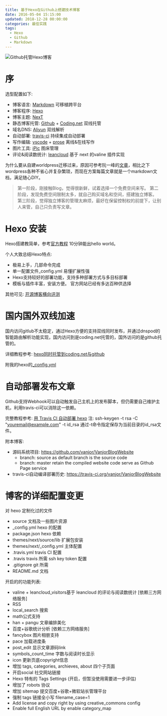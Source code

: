 ```yaml
---
title: 基于Hexo在Github上搭建技术博客
date: 2016-05-04 15:15:00
updated: 2018-12-28 00:00:00
categories: 最佳实践
tags:
  - Hexo
  - Github
  - Markdown
---
```


![Github托管Hexo博客](https://ws4.sinaimg.cn/large/006tNbRwly1fyjdb5974cj30hs07sdgp.jpg)

# 序

选型配置如下:

* 博客语言: [Markdown](http://wowubuntu.com/markdown/) 可移植跨平台
* 博客程序: [Hexo](https://hexo.io)
* 博客主题: [NexT](https://theme-next.org)
* 静态博客托管: [Github](https://github.com) + [Coding.net](https://coding.net) 双线托管
* 域名DNS: [Aliyun](https://www.aliyun.cn/) 双线解析
* 自动部署: [travis-ci](https://travis-ci.org) 持续集成自动部署
* 写作编辑: [vscode](https://code.visualstudio.com) + [prose](https://prose.io) 离线&在线写作
* 图片工具: [iPic](https://itunes.apple.com/cn/app/ipic-markdown-图床-文件上传工具/id1101244278) 图床管理
* 评论&阅读数统计: [leancloud](https://leancloud.cn) 基于 next 的valine 插件实现

<!--more-->

为什么要从自建worldpress迁移过来，原因可参考阮一峰的[文章](http://www.ruanyifeng.com/blog/2012/08/blogging_with_jekyll.html)，相比之下wordpress各种不省心并复杂繁琐，而现在方案每篇文章就是一个markdown文档，满足随心DIY。

> 第一阶段，刚接触Blog，觉得很新鲜，试着选择一个免费空间来写。
第二阶段，发现免费空间限制太多，就自己购买域名和空间，搭建独立博客。
第三阶段，觉得独立博客的管理太麻烦，最好在保留控制权的前提下，让别人来管，自己只负责写文章。

# Hexo 安装

Hexo搭建教简单，参考[官方教程](https://hexo.io/docs/setup.html) 10分钟能出hello world。

个人大致总结Hexo特点:

* 极易上手，几部命令完成
* 单一配置文件_config.yml 易懂扩展性强
* Hexo支持较好的部署功能，支持多种部署方式与多目标部署
* 模板与插件丰富，安装方便。 官方网站已经有多达百种供选择

其他可见: [开源博客横向评测](https://www.zhihu.com/question/21981094)

# 国内国外双线加速

国内访问gitlub不太稳定，通过Hexo方便的支持双线同时发布，并通过dnspod的智能路由解析功能实现，国内访问到是coding.net托管的，国外访问的是github托管的。

详细教程参考: [hexo同时托管到coding.net与github](https://segmentfault.com/a/1190000004548638)

附我的hexo的[_config.yml](https://github.com/vanjor/VanjorBlogWebsite/blob/source/_config.yml)

# 自动部署发布文章

Github支持Webhook可以自动触发自己主机上的发布脚本，但仍需要自己维护主机，利用travis-ci可以消除这一依赖。

完整教程参考: [用 Travis CI 自动部署 hexo](http://blog.acwong.org/2016/03/20/auto-deploy-hexo-with-travis-CI/)
注: ssh-keygen -t rsa -C "youremail@example.com" -t id_rsa 通过-t命令指定保存为当前目录的id_rsa文件。

附本博客:

* 源码系统项目: <https://github.com/vanjor/VanjorBlogWebsite>
  * branch: source as default branch is the source code
  * branch: master retain the compiled website code serve as Github Page service
* travis-ci自动编译部署历史: <https://travis-ci.org/vanjor/VanjorBlogWebsite>

# 博客的详细配置变更

对 hexo 定制化过的文件

* source 文档及一些图片资源
* _config.yml hexo 的配置
* package.json hexo 依赖
* themes/next/source/lib 扩展包安装
* themes/next/_config.yml 主体配置
* .travis.yml travis CI 配置
* .travis travis 所需 ssh key token 配置
* .gitignore git 所需
* README.md 文档

开启的的功能列表:

* valine + leancloud_visitors基于 leancloud 的评论与阅读数统计 [依赖三方网络服务]
* RSS
* local_search 搜索
* math公式支持
* han + pangu 文章编排美化
* 百度+谷歌统计分析  [依赖三方网络服务]
* fancybox 图片相册支持
* pace 加载进度条
* post_edit 显示文章源码link
* symbols_count_time 字数与阅读时长显示
* icon 更新页底copyright信息
* 增加 tags, categories, archieves, about 四个子页面
* 开启social 社交网站链接
* Hexo 特有的 Tags Settings (开启，但暂没使用需要进一步评估)
* 增加了 robots 协议
* 增加 sitemap 提交百度+谷歌+微软站长管理平台
* 强制 tags 链接全小写 filename_case=1
* Add license and copy right by using creative_commons config
* Enable full English URL by enable category_map